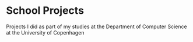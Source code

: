 # School Projects
Projects I did as part of my studies at the Department of Computer Science at the University of Copenhagen
